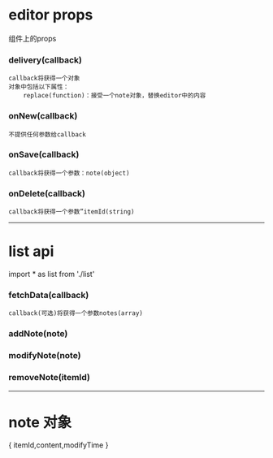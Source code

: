 # editor props
组件上的props  
### delivery(callback)
	callback将获得一个对象 
	对象中包括以下属性：
		replace(function)：接受一个note对象，替换editor中的内容
### onNew(callback)
	不提供任何参数给callback
### onSave(callback)
	callback将获得一个参数：note(object)
### onDelete(callback)
	callback将获得一个参数”itemId(string)
---
# list api
import * as list from './list'
### fetchData(callback)
	callback(可选)将获得一个参数notes(array)
### addNote(note)
### modifyNote(note)
### removeNote(itemId)
---
# note 对象
{ itemId,content,modifyTime }	
